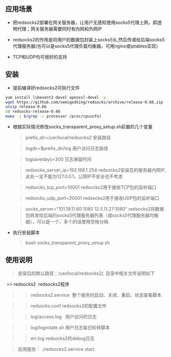 ## 应用场景

* 把redsocks2部署在网关服务器，让用户无感知使用socks5代理上网，即透明代理；网关服务器需要同时有内网和外网IP

* redsocks2的作用是将用户的数据包封装上socks5头,然后传递给后端socks5代理服务器(也可以是socks5代理负载均衡器，可用nginx或iptables实现）

* TCP和UDP均可很好的支持

## 安装

* 提前编译好redsocks2可执行文件
 
```bash
yum install libevent2-devel openssl-devel -y
wget https://github.com/semigodking/redsocks/archive/release-0.66.zip
unzip release-0.66
cd redsocks-release-0.66
make -j $(grep -c processor /proc/cpuinfo) 
```

* 根据实际情况修改socks_transparent_proxy_setup.sh前置的几个变量
    > prefix_dir=/usr/local/redsocks2	安装路径

    > logdir=$prefix_dir/log	用户访问日志路径

    > logsavedays=300	日志保留时间

    > redsocks_server_ip=192.168.1.254	redsocks2安装在的服务器内网IP,此处一定不能为127.0.0.1，公网IP不安全也不考虑

    > redsocks_tcp_port=10001	redsocks2用于接收TCP包的监听端口

    > redsocks_udp_port=20001	redsocks2用于接收UDP包的监听端口

    > socks_server="101.19.11.60:1080 12.5.11.27:1080"	redsocks2将数据包转发给后端的socks5代理服务器列表（或socks5代理服务器均衡器），可以是一个，多个的话使用空格分隔

* 执行安装脚本

    > bash socks_transparent_proxy_setup.sh

## 使用说明

> 安装后的默认路径：/usr/local/redsocks2/, 目录中相关文件说明如下
  
  >> redsocks2  redsocks2程序
  
  >> redsocks2.service  整个服务的启动、关闭、重启、状态查看脚本
  
  >> redsocks.conf redsocks2的配置文件
  
  >> log/access.log   用户访问的日志
  
  >> log/logrotate.sh 用户日志每日轮转脚本
  
  >> err.log    redsocks2的debug日志

> 启用服务： ./redsocks2.service start







